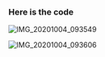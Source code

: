 
### Here is the code 

![IMG_20201004_093549](https://user-images.githubusercontent.com/67545874/95006318-3eacca00-0625-11eb-86f4-2847eea5353b.jpg)

![IMG_20201004_093606](https://user-images.githubusercontent.com/67545874/95006329-4bc9b900-0625-11eb-8209-c391fba26547.jpg)
